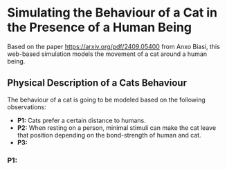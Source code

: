 # Simulating the Behaviour of a Cat in the Presence of a Human Being

Based on the paper https://arxiv.org/pdf/2409.05400 from Anxo Biasi, this web-based simulation models the movement of a cat around a human being.


## Physical Description of a Cats Behaviour

The behaviour of a cat is going to be modeled based on the following observations:

- **P1:** Cats prefer a certain distance to humans.
- **P2:** When resting on a person, minimal stimuli can make the cat leave that position depending on the bond-strength of human and cat.
- **P3:** 

### P1: 